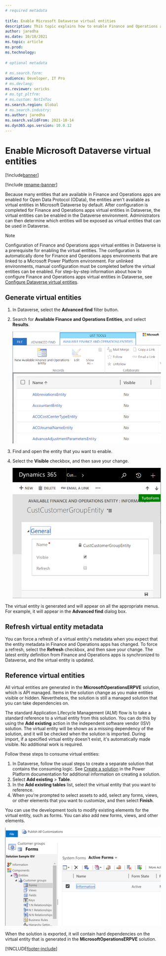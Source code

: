 ```yaml
---
# required metadata

title: Enable Microsoft Dataverse virtual entities
description: This topic explains how to enable Finance and Operations apps virtual entities in Microsoft Dataverse.
author: jaredha
ms.date: 10/18/2021
ms.topic: article
ms.prod:
ms.technology: 

# optional metadata

# ms.search.form:
audience: Developer, IT Pro
# ms.devlang: 
ms.reviewer: sericks
# ms.tgt_pltfrm: 
# ms.custom: NotInToc
ms.search.region: Global
# ms.search.industry:
ms.author: jaredha
ms.search.validFrom: 2021-10-14
ms.dyn365.ops.version: 10.0.12
---
```


# Enable Microsoft Dataverse virtual entities

[!include[banner](../includes/banner.md)]

[!include [rename-banner](~/includes/cc-data-platform-banner.md)]

Because many entities that are available in Finance and Operations apps are enabled for Open Data Protocol (OData), the entities aren't available as virtual entities in Microsoft Dataverse by default. After configuration is completed for Finance and Operations apps virtual entities in Dataverse, the virtual entities can be enabled in the Dataverse environment. Administrators can then determine which entities will be exposed as virtual entities that can be used in Dataverse.

> [!NOTE]
> Configuration of Finance and Operations apps virtual entities in Dataverse is a prerequisite for enabling the virtual entities. The configuration is automatically done for Finance and Operations apps environments that are linked to a Microsoft Power Platform environment. For unlinked environments, manual configuration must be completed before the virtual entities can be enabled. For step-by-step information about how to configure Finance and Operations apps virtual entities in Dataverse, see [Configure Dataverse virtual entities](admin-reference.md).

## Generate virtual entities

1. In Dataverse, select the **Advanced find** filter button.
2. Search for **Available Finance and Operations Entities**, and select **Results**.

    ![Catalog of entities.](../media/fovecatalog.png)

3. Find and open the entity that you want to enable.
4. Select the **Visible** checkbox, and then save your change.

    ![Visible checkbox selected for an entity.](../media/foveenable.png)

The virtual entity is generated and will appear on all the appropriate menus. For example, it will appear in the **Advanced find** dialog box.

## Refresh virtual entity metadata

You can force a refresh of a virtual entity's metadata when you expect that the entity metadata in Finance and Operations apps has changed. To force a refresh, select the **Refresh** checkbox, and then save your change. The latest entity definition from Finance and Operations apps is synchronized to Dataverse, and the virtual entity is updated.

## Reference virtual entities

All virtual entities are generated in the **MicrosoftOperationsERPVE** solution, which is API managed. Items in the solution change as you make entities visible or hidden. Nevertheless, the solution is still a managed solution that you can take dependencies on. 

The standard Application Lifecycle Management (ALM) flow is to take a standard reference to a virtual entity from this solution. You can do this by using the **Add existing** action in the independent software vendor (ISV) solution. The virtual entity will be shown as a missing dependency of the solution, and it will be checked when the solution is imported. During import, if a specified virtual entity doesn't exist, it's automatically made visible. No additional work is required.

Follow these steps to consume virtual entities:

1. In Dataverse, follow the usual steps to create a separate solution that contains the consuming logic. See [Create a solution](/powerapps/maker/data-platform/create-solution) in the Power Platform documentation for additional information on creating a solution.
2. Select **Add existing** \> **Table**. 
3. In the **Add existing tables** list, select the virtual entity that you want to reference.
4. When you're prompted to select assets to add, select any forms, views, or other elements that you want to customize, and then select **Finish**.

You can use the development tools to modify existing elements for the virtual entity, such as forms. You can also add new forms, views, and other elements.

![Solution.](../media/fovesolution.png)

When the solution is exported, it will contain hard dependencies on the virtual entity that is generated in the **MicrosoftOperationsERPVE** solution.

[!INCLUDE[footer-include](../../../includes/footer-banner.md)]
